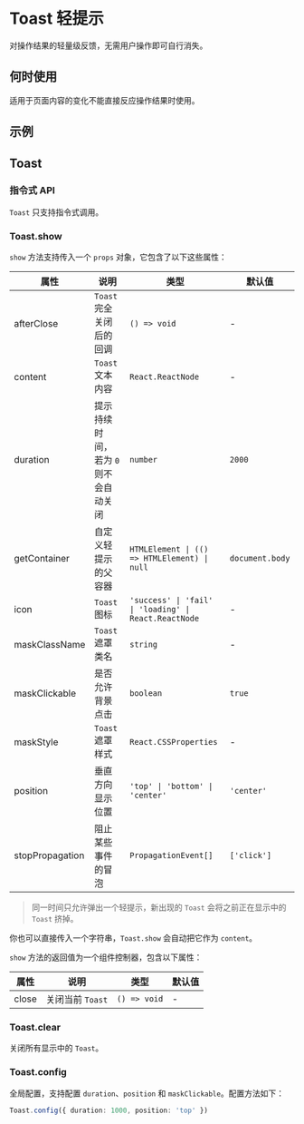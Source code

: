# Toast 轻提示

对操作结果的轻量级反馈，无需用户操作即可自行消失。

## 何时使用

适用于页面内容的变化不能直接反应操作结果时使用。

## 示例

<code src="./demos/demo1.tsx"></code>

## Toast

### 指令式 API

`Toast` 只支持指令式调用。

### Toast.show

`show` 方法支持传入一个 `props` 对象，它包含了以下这些属性：

| 属性 | 说明 | 类型 | 默认值 |
| --- | --- | --- | --- |
| afterClose | `Toast` 完全关闭后的回调 | `() => void` | - |
| content | `Toast` 文本内容 | `React.ReactNode` | - |
| duration | 提示持续时间，若为 `0` 则不会自动关闭 | `number` | `2000` |
| getContainer | 自定义轻提示的父容器 | `HTMLElement \| (() => HTMLElement) \| null` | `document.body` |
| icon | `Toast` 图标 | `'success' \| 'fail' \| 'loading' \| React.ReactNode` | - |
| maskClassName | `Toast` 遮罩类名 | `string` | - |
| maskClickable | 是否允许背景点击 | `boolean` | `true` |
| maskStyle | `Toast` 遮罩样式 | `React.CSSProperties` | - |
| position | 垂直方向显示位置 | `'top' \| 'bottom' \| 'center'` | `'center'` |
| stopPropagation | 阻止某些事件的冒泡 | `PropagationEvent[]` | `['click']` |

> 同一时间只允许弹出一个轻提示，新出现的 `Toast` 会将之前正在显示中的 `Toast` 挤掉。

你也可以直接传入一个字符串，`Toast.show` 会自动把它作为 `content`。

`show` 方法的返回值为一个组件控制器，包含以下属性：

| 属性  | 说明             | 类型         | 默认值 |
| ----- | ---------------- | ------------ | ------ |
| close | 关闭当前 `Toast` | `() => void` | -      |

### Toast.clear

关闭所有显示中的 `Toast`。

### Toast.config

全局配置，支持配置 `duration`、`position` 和 `maskClickable`。配置方法如下：

```ts
Toast.config({ duration: 1000, position: 'top' })
```
